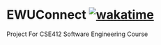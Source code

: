 # EWUConnect [![wakatime](https://wakatime.com/badge/github/PRAYFRME/EWUConnect.svg)](https://wakatime.com/badge/github/PRAYFRME/EWUConnect)
Project For CSE412 Software Engineering Course
